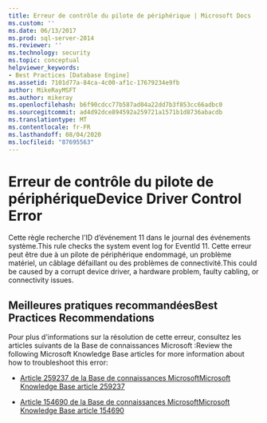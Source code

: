 ```yaml
---
title: Erreur de contrôle du pilote de périphérique | Microsoft Docs
ms.custom: ''
ms.date: 06/13/2017
ms.prod: sql-server-2014
ms.reviewer: ''
ms.technology: security
ms.topic: conceptual
helpviewer_keywords:
- Best Practices [Database Engine]
ms.assetid: 7101d77a-84ca-4c00-af1c-17679234e9fb
author: MikeRayMSFT
ms.author: mikeray
ms.openlocfilehash: b6f90cdcc77b587ad04a22dd7b3f853cc66adbc0
ms.sourcegitcommit: ad4d92dce894592a259721a1571b1d8736abacdb
ms.translationtype: MT
ms.contentlocale: fr-FR
ms.lasthandoff: 08/04/2020
ms.locfileid: "87695563"
---
```

# <a name="device-driver-control-error"></a><span data-ttu-id="e4b1d-102">Erreur de contrôle du pilote de périphérique</span><span class="sxs-lookup"><span data-stu-id="e4b1d-102">Device Driver Control Error</span></span>
  <span data-ttu-id="e4b1d-103">Cette règle recherche l’ID d’événement 11 dans le journal des événements système.</span><span class="sxs-lookup"><span data-stu-id="e4b1d-103">This rule checks the system event log for EventId 11.</span></span> <span data-ttu-id="e4b1d-104">Cette erreur peut être due à un pilote de périphérique endommagé, un problème matériel, un câblage défaillant ou des problèmes de connectivité.</span><span class="sxs-lookup"><span data-stu-id="e4b1d-104">This could be caused by a corrupt device driver, a hardware problem, faulty cabling, or connectivity issues.</span></span>  
  
## <a name="best-practices-recommendations"></a><span data-ttu-id="e4b1d-105">Meilleures pratiques recommandées</span><span class="sxs-lookup"><span data-stu-id="e4b1d-105">Best Practices Recommendations</span></span>  
 <span data-ttu-id="e4b1d-106">Pour plus d'informations sur la résolution de cette erreur, consultez les articles suivants de la Base de connaissances Microsoft :</span><span class="sxs-lookup"><span data-stu-id="e4b1d-106">Review the following Microsoft Knowledge Base articles for more information about how to troubleshoot this error:</span></span>  
  
-   [<span data-ttu-id="e4b1d-107">Article 259237 de la Base de connaissances Microsoft</span><span class="sxs-lookup"><span data-stu-id="e4b1d-107">Microsoft Knowledge Base article 259237</span></span>](https://go.microsoft.com/fwlink/?linkid=117746)  
  
-   [<span data-ttu-id="e4b1d-108">Article 154690 de la Base de connaissances Microsoft</span><span class="sxs-lookup"><span data-stu-id="e4b1d-108">Microsoft Knowledge Base article 154690</span></span>](https://go.microsoft.com/fwlink/?linkid=117747)  
  
  

